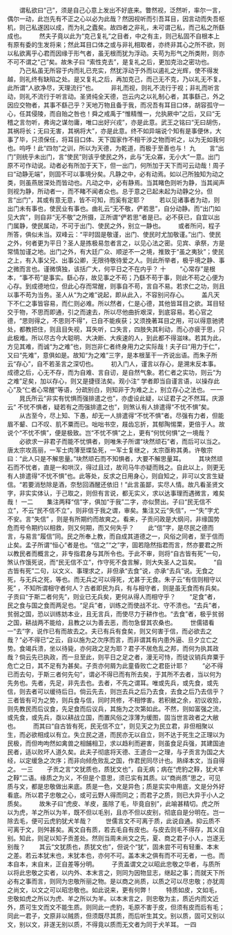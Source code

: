 <!-- { "loadSidebar": true } -->
　　谓私欲曰“己”，须是自己心意上发出不好底来。瞥然视，泛然听，率尔一言，偶尔一动，此岂先有不正之心以必为此哉？然因视听而引吾耳目，因言动而失吾枢机，则己私遂因以成，而为礼之蠹矣。故四者之非礼，未可谓己私，而己私之所繇成也。 
　　然夫子竟以此为“克己复礼”之目者，中之有主，则己私固不自根本上有原有委的生发将来；然此耳目口体之或与非礼相取者，亦终非其心之所不欲，则以私欲离乎心君而因缘于形气者，虽无根而犹为浮动。夫苟为形气之所类附，则亦不可不谓之“己”矣。故朱子曰 “索性克去”，是复礼之后，更加克治之密功也。 
　　乃己私虽无所容于内而礼已充实，然犹浮动于外而以遏礼之光辉，使不得发越，则礼终有缺陷之处。是又复礼之后，再加克己，而己无不克，乃以礼无不复。此所谓“人欲净尽，天理流行”也。 
　　非礼而视，则礼不流行于视；非礼而听言动，则礼不流行于听言动。圣贤纯全天德，岂云内之以礼制心者，其事繇己，外之因应交物者，其事不繇己乎？天地万物且备于我，而况吾有耳目口体，胡容孤守一心，任其侵陵，而自贻之咎也！舜之戒禹于“惟精惟一，允执厥中”之后，又曰“无稽之言勿听，弗询之谋勿庸，唯口出好兴戎”，亦是此意。武王之铭曰“无曰胡伤，其祸将长；无曰无害，其祸将大”，亦是此意。终不如异端说个知有是事便休，大事了毕，只须保任，将耳目口体、天下国家作不相干涉之物而听之，以为无如我何也。呜呼！此“四勿”之训，所以为天德，为乾道，而极于至善也与！ 
九
　　言“出门”则统乎未出门，言“使民”则该乎使民之外，此与“无众寡，无小大”一意。出门原不可作动说。动者必有所加于天下，但一出门，何所加于天下而可云动哉！周子曰“动静无端”，则固不可以事境分矣。凡静之中，必有动焉。如以己所独知为动之类，则虽燕居深处而皆动也。凡动之中，必有静焉。当其睹色则听为静，当其闻声则视为静，所动者一，而不睹不闻者众也。总于意之已起未起为动静之分。但言“出门”，其或有意无意，皆不可知，而奚有定耶？ 
　　若以见诸事者为动，则出门未有事也，使民业有事也。曲礼云“无不敬，俨若思”，自分动静。而“出门如见大宾”，则自非“无不敬”之所摄，正所谓“俨若思”者是已。必不获已，自宜以出门属静，使民属动，不可于出门、使民之外，别立一静也。 
　　或者所问，程子所答，俱似未当。双峰云：“平时固是敬谨，出门、使民时尤加敬谨。”出门、使民之外，何者更为平日？圣人是拣极易忽者言之，以见心法之密。见宾、承祭，方是常情加谨之地。出门之外，有大廷广众、顺逆不一之境，推致于“虽之夷狄”；使民之上，有入事父兄、出事公卿，无限待敬待爱之人。则此所举者，极乎境之静、事之微而言也。谨微慎独，该括广大，何平日之不在内乎？ 
十
　　“心常存”是根本，“事不苟”是事实。繇心存，故见事之不苟；乃繇不苟于事，则此不苟之心便为心存。到成德地位，但此心存而常醒，则事自不苟，言自不易。若求仁之功，则且以事不苟为当务。圣人从“为之难”说起，即从此入，不容别问存心。 
　　盖凡天下不仁之事皆容易，而仁则必难。所以然者，仁是心德，其他皆耳目之欲。耳目轻交于物，不思而即通，引之而速去，所以尽他曲折艰深，到底容易。若心官之德，“思则得之，不思则不得”，已自不能疾获；又须挽著耳目之用，可以得意驰骋处，都教把住，则且目失视，耳失听，口失言，四肢失其利动，而心亦疲于思，只此极难。所以尽古今大聪明、大决断、大疾速的人，到此都不得滋味。若其为此，方见其难，而诚“为之难”也，则岂非仁者终身用力之实际哉！夫子曰“用力于仁”，又曰“先难”，意俱如是。故知“为之难”三字，是本根茎干一齐说出语。而朱子所云“存心”，自不若圣言之深切也。 
　　初入门人，谨言以存心，是溯末反本事。成德之后，心无不存，而为自难、言自讱，是自然气象。若仁者之实功，则云“为之难”足矣，加以存心，则又是捷径法矣。观小注“ 学者即当自谨言语，以操存此心”及“仁者心常醒”等语，分疏别白，则知非于为难之上，别立存心之法也。 
一一
　　晁氏所云“非实有忧惧而强排遣之也”，亦虚设此疑，以证君子之不然耳。庆源云“ 不忧不惧者，疑若有之而强排遣之也”，则煞认有人排遣得“不忧不惧”矣。 
　　从古至今，尽上知、下愚，却无一人排遣得“不忧不惧”者。尽强有力者，但能眉不颦、口不叹、肌不粟而已。咄咄书空，屐齿忘折，其郁陶惕栗，更倍于人。故说个“不忧不惧”，便是极致。岂“不忧不惧”之上，更有“何忧何惧”之一境哉？ 
　　必欲求一非君子而能不忧惧者，则唯朱子所谓“块然顽石”者，而后可以当之。唐太宗攻高丽，一军士肉薄至堞坠死，一军士复继之，太宗亟称其勇。许敬宗曰：“此人只是不解思量。”块然顽石而不知惧者，大要不解思量耳。 
　　其块然顽石而不忧者，直是一和哄汉，得过且过，故司马牛亦疑而贱之。自此以上，则更无有人排遣得“不忧不惧”也。此等处，反求之日用身心，则自知之，非可以文言生疑信。“若要消愁除是酒，奈愁回酒醒还依旧！”此言虽鄙，实尽人情。故凡看圣贤文字，非实实体认，于己取之，则但有言说，都无实义，求以达事理而遇微言，难矣哉！ 一二
　　集注两释“信”字，俱加“于我”二字，亦似赘出。子曰“民无信不立”，不云“民不信不立”，则非信于我之谓，审矣。集注又云“失信”，一“失”字尤不安。言“失信” ，则是有所期约而故爽之。看来，子贡问政是大纲问，非缘国势危而号令期约以相救，则又何期，而又何失乎？ 
　　此“信”字，是尽民之德而言，与易言“履信”同。民之所奉上教，而自成其道德之一，风俗之同者，至于信而止矣。孟子所谓“恒心”者是也。“信之”“之”字，固若隐然指君而言，然亦要君之所以教民者而概言之，非专指君身与其所令也。于此不审，则将“自古皆有死”一句，煞认作饿死说，而“民无信不立”，作守死不食言解，则大失圣人之旨矣。 
　　“自古皆有死”二句，以文义、事理求之，非但承“去食”说，亦承“去兵”说。无食之死，与无兵之死，等也。而无兵之可以得死，尤甚于无食。朱子云“有信则相守以死” ，不知所谓相守者何人？古者即民为兵，有与相守者，则是虽无食而有兵矣。子贡曰“于斯二者何先”，则业已无兵矣，更何从得人而相守乎？ 
　　“足食”者，民之食与国之食而两足也。“足兵”者，训练之而使战不北、守不溃也。“去兵”者，贫弱之国，恐以训练妨本业，且无言兵，而使尽力于耕作也。“去食”者，极乎贫弱之国，耕战两不能给，且教之以为善去恶，而勿急督其农桑也。 
　　世儒错看一“去”字，说作已有而故去之。夫已有兵有食矣，则又何害于信，而必欲去之哉？“必不得已”之云，自以施为之次序而言，而非谓其有内患外逼、旦夕立亡之势。食竭兵溃，坐以待毙，亦何政之足为耶？君子不居危乱之邦，而何为执其政哉？倘云先已执政，而一旦至此，则平日之足之者，漫无可恃，而徒议销兵弃粟于危亡之日，其不足有为甚矣。子贡亦何屑为此童昏败亡之君臣计耶？ 
　　“必不得已而去句，于斯三者何先句”，谓必不得已而有所去矣，于其所不去者，当以何为先务也。先者，先足，非先去也。去者，不先之谓耳。唯或先兵，或先食，或先信，则去者可以缓待后日。倘云先去，则岂去兵之后乃去食，去食之后乃去信乎？三者皆有可为之势，则兵食与信，同时共修，不相悖害。若积敝之余，初议收拾，则先教民而后议食，先足食而后议兵，其施为之次第如此。不然，则如富强之流，或先食，或先兵，亟以耕战立国，而置风俗之淳薄为缓图，固当世言政者之大敝也。 
　　而其曰“自古皆有死，民无信不立”，则见天之为民立君，非但相聚以生，而必欲相成以有立。失立民之道，而民亦无以自立，则不达于死生之正理以为民极，而但呴呴然如禽兽之相餔相卫，求以趋利而避害，则虽食足兵强，其建国迪民者，适以败坏人道久矣。此夫子彻底将天德、王道合一之理，与子贡言为国之大经，以定缓急之次序；而非向倾危败乱之国，作君民同尽计也。熟绎本文，当自得之。 
一三
　　子贡之言“文犹质也，质犹文也”，自无病；病在“虎豹之鞟，犹犬羊之鞟”二语。缘质之为义，不但是个意思，须已实有其质。以“商尚质”思之，可见质与文，都是忠敬做出来底。质是一色，文是异色；质是实实中用底，文是分外好看底。所以君子忠敬之心，或可云野人得而同之；而君子之质，则已大异于小人之质矣。 
　　故朱子曰“虎皮、羊皮，虽除了毛，毕竟自别”，此喻甚精切。虎之所以为虎，羊之所以为羊，既不但以毛别，且亦不但以皮别，彻底自是分明在。岂一除去毛，便可云虎豹犹犬羊哉？ 
　　世儒言文不可离于质，此说自通。抑云质不可离于文，则舛甚矣。离文自有质，若去毛自有皮也。与皮去则毛不得存，其义自别。知此，则足以知子贡差处。然则当周未尚文之先，夏、商之君子小人，岂遂无别哉？ 
　　其云“文犹质也，质犹文也”，但说个“犹”，固未尝不可有轻重、本末之差。若云本犹末也，末犹本也，亦何不可。盖本末之俱有而不可无者，一也。而本自本，末自末，正自差等分明。 
　　子贡盖谓文之以昭此忠敬之华者，与质所以将此忠敬之实者，以内外、本末言之，则同为因物显志，继起之事；而就天下所必有之事而言，则同为忠敬所丽之物。是以商之尚质，以质之可以尽忠敬；亦犹周之尚文，以文之可以昭忠敬也。如此说来，更有何弊！ 
　　特质如皮，文如毛，忠敬如虎之所以为虎、羊之所以为羊。以本末言之，则忠敬为主，质近内而文近外，质可生文而文不能生质。则同此一虎豹，毛原不害于皮，但须有皮而后有毛；同此一君子，文原非以贼质，但须既尽其质，而后听生其文。别以质，固可又别以文，别以文，非遂无别以质，不得竟以质而无文者为同于犬羊耳。 
一四
